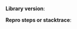 <!--
Thanks for using uLeak. Before you create an issue, please consider the following points to help us best diagnose the issue.
Feel free to remove any irrelevant parts that you know are not related to the issue.
Any HTML comment like this will be stripped when rendering markdown, no need to delete them.
-->

<!-- Please include the library version number, including the minor and patch version (like `1.0.0`), in the issue text. -->
**Library version**:

<!-- If you think you found a bug, please include a code sample that reproduces the problem. A stacktrace alone is ok too, but may not contain enough context for us to deduce the issue from. -->
**Repro steps or stacktrace**:
